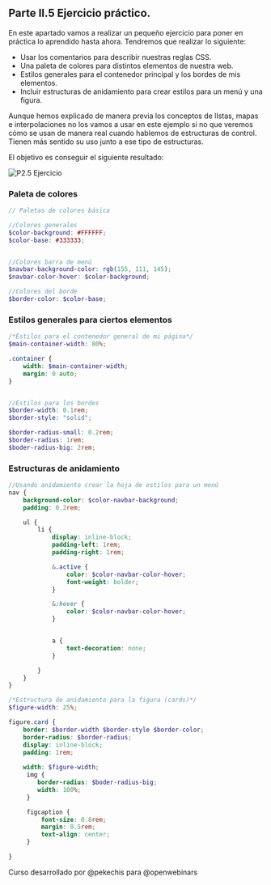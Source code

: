 ## Parte II.5 Ejercicio práctico.

En este apartado vamos a realizar un pequeño ejercicio para poner en práctica lo aprendido hasta ahora. Tendremos que realizar lo siguiente:

* Usar los comentarios para describir nuestras reglas CSS.
* Una paleta de colores para distintos elementos de nuestra web.
* Estilos generales para el contenedor principal y los bordes de mis elementos.
* Incluir estructuras de anidamiento para crear estilos para un menú y una figura.


Aunque hemos explicado de manera previa los conceptos de lIstas, mapas e interpolaciones no los vamos a usar en este ejemplo si no que veremos cómo se usan de manera real cuando hablemos de estructuras de control. Tienen más sentido su uso junto a ese tipo de estructuras.

El objetivo es conseguir el siguiente resultado:

![P2.5 Ejercicio](./mg/../img/resultado.png)

### Paleta de colores

```scss
// Paletas de colores básica

//Colores generales
$color-background: #FFFFFF;
$color-base: #333333;


//Colores barra de menú
$navbar-background-color: rgb(155, 111, 145);
$navbar-color-hover: $color-background;

//Colores del borde 
$border-color: $color-base;

```

### Estilos generales para ciertos elementos

```scss
/*Estilos para el contenedor general de mi página*/
$main-container-width: 80%;

.container {
    width: $main-container-width;
    margin: 0 auto;
}


//Estilos para los bordes
$border-width: 0.1rem;
$border-style: "solid";

$border-radius-small: 0.2rem;
$border-radius: 1rem;
$boder-radius-big: 2rem;
```

### Estructuras de anidamiento


```scss
//Usando anidamiento crear la hoja de estilos para un menú 
nav {
    background-color: $color-navbar-background;
    padding: 0.2rem;

    ul {
        li {
            display: inline-block;
            padding-left: 1rem;
            padding-right: 1rem;

            &.active {
                color: $color-navbar-color-hover;
                font-weight: bolder;
            }

            &:hover {
                color: $color-navbar-color-hover;
            }


            a {
                text-decoration: none;
            }

        }
    }
}
```

```scss
/*Estructura de anidamiento para la figura (cards)*/
$figure-width: 25%;

figure.card {
    border: $border-width $border-style $border-color;
    border-radius: $border-radius;
    display: inline-block;
    padding: 1rem;
    
    width: $figure-width;
     img {
        border-radius: $boder-radius-big; 
        width: 100%;
     }

     figcaption {
         font-size: 0.8rem;
         margin: 0.5rem;
         text-align: center;
     }

}
```


Curso desarrollado por @pekechis para @openwebinars
